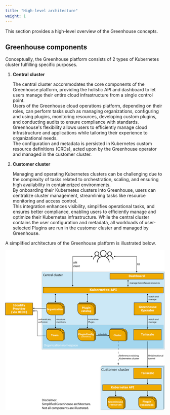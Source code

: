 ```yaml
---
title: "High-level architecture"
weight: 1
---
```


This section provides a high-level overview of the Greenhouse concepts.

## Greenhouse components

Conceptually, the Greenhouse platform consists of 2 types of Kubernetes cluster fulfilling specific purposes.

1) **Central cluster**  

    The central cluster accommodates the core components of the Greenhouse platform,
    providing the holistic API and dashboard to let users manage their entire cloud infrastructure from a single control point.  
    Users of the Greenhouse cloud operations platform, depending on their roles, can perform tasks such as managing organizations, 
    configuring and using plugins, monitoring resources, developing custom plugins, and conducting audits to ensure compliance with standards.   
    Greenhouse's flexibility allows users to efficiently manage cloud infrastructure and applications while tailoring their experience to organizational needs.  
    The configuration and metadata is persisted in Kubernetes custom resource definitions (CRDs), acted upon by the Greenhouse operator and managed in the customer cluster.
   

2) **Customer cluster**  

    Managing and operating Kubernetes clusters can be challenging due to the complexity of tasks related to orchestration, scaling, and ensuring high availability in containerized environments.  
    By onboarding their Kubernetes clusters into Greenhouse, users can centralize cluster management, streamlining tasks like resource monitoring and access control.  
    This integration enhances visibility, simplifies operational tasks, and ensures better compliance, enabling users to efficiently manage and optimize their Kubernetes infrastructure.
    While the central cluster contains the user configuration and metadata, all workloads of user-selected Plugins are run in the customer cluster and managed by Greenhouse.

A simplified architecture of the Greenhouse platform is illustrated below. 

![Simplified architecture](./../assets/simplified-architecture.png)
